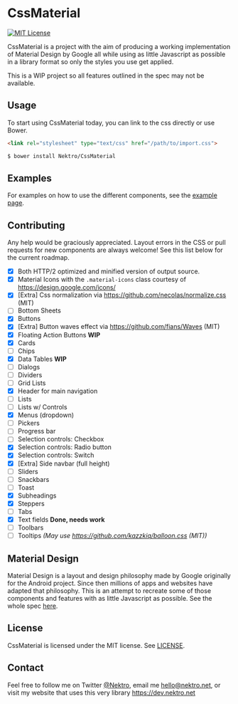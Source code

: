 # CssMaterial
[![MIT License](https://img.shields.io/badge/license-MIT-brightgreen.svg?style=flat-square)](LICENSE)

CssMaterial is a project with the aim of producing a working implementation of Material Design by Google
all while using as little Javascript as possible in a library format so only the styles you use get applied.

This is a WIP project so all features outlined in the spec may not be available.

## Usage
To start using CssMaterial today, you can link to the css directly or use Bower.

```html
<link rel="stylesheet" type="text/css" href="/path/to/import.css">
```

```bash
$ bower install Nektro/CssMaterial
```

## Examples
For examples on how to use the different components, see the [example page](examples/example.html).

## Contributing
Any help would be graciously appreciated. Layout errors in the CSS or pull requests for new components are always
welcome! See this list below for the current roadmap.

 - [x] Both HTTP/2 optimized and minified version of output source.
 - [x] Material Icons with the `.material-icons` class courtesy of https://design.google.com/icons/
 - [x] [Extra] Css normalization via https://github.com/necolas/normalize.css (MIT)
 - [ ] Bottom Sheets
 - [x] Buttons
 - [x] [Extra] Button waves effect via https://github.com/fians/Waves (MIT)
 - [x] Floating Action Buttons __WIP__
 - [x] Cards
 - [ ] Chips
 - [x] Data Tables __WIP__
 - [ ] Dialogs
 - [ ] Dividers
 - [ ] Grid Lists
 - [x] Header for main navigation
 - [ ] Lists
 - [ ] Lists w/ Controls
 - [x] Menus (dropdown)
 - [ ] Pickers
 - [ ] Progress bar
 - [ ] Selection controls: Checkbox
 - [x] Selection controls: Radio button
 - [x] Selection controls: Switch
 - [x] [Extra] Side navbar (full height)
 - [ ] Sliders
 - [ ] Snackbars
 - [ ] Toast
 - [x] Subheadings
 - [x] Steppers
 - [ ] Tabs
 - [x] Text fields __Done, needs work__
 - [ ] Toolbars
 - [ ] Tooltips _(May use https://github.com/kazzkiq/balloon.css (MIT))_

## Material Design
Material Design is a layout and design philosophy made by Google originally for the Android project. Since
then millions of apps and websites have adapted that philosophy. This is an attempt to recreate some of those
components and features with as little Javascript as possible. See the whole spec [here](https://www.google.com/design/spec/).

## License
CssMaterial is licensed under the MIT license. See [LICENSE](LICENSE).

## Contact
Feel free to follow me on Twitter [@Nektro](https://twitter.com/Nektro), email me hello@nektro.net, or visit my website
that uses this very library https://dev.nektro.net
